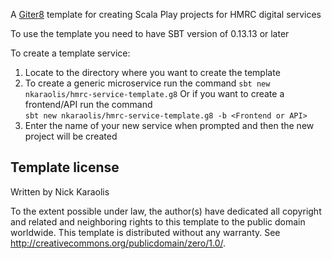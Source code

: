 A [Giter8][g8] template for creating Scala Play projects for HMRC digital services

To use the template you need to have SBT version of 0.13.13 or later

To create a template service:
1. Locate to the directory where you want to create the template
2. To create a generic microservice run the command `sbt new nkaraolis/hmrc-service-template.g8` Or if you want to create a frontend/API run the command <br>
`sbt new nkaraolis/hmrc-service-template.g8 -b <Frontend or API>`
3. Enter the name of your new service when prompted and then the new project will be created

Template license
----------------
Written by Nick Karaolis

To the extent possible under law, the author(s) have dedicated all copyright and related
and neighboring rights to this template to the public domain worldwide.
This template is distributed without any warranty. See <http://creativecommons.org/publicdomain/zero/1.0/>.

[g8]: http://www.foundweekends.org/giter8/
